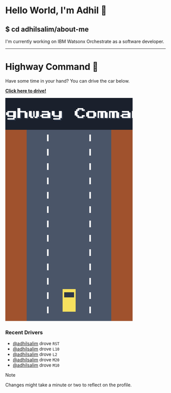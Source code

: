 # Hello World, I'm Adhil 👋

## $ cd adhilsalim/about-me
I'm currently working on IBM Watsonx Orchestrate as a software developer.

---

# Highway Command 🚗

Have some time in your hand? You can drive the car below.

[**Click here to drive!**](https://github.com/adhilsalim/adhilsalim/issues/new?assignees=&labels=drive&template=drive_car.md&title=M5L1)

![Highway Driving Game Banner](highway_banner.png)

### Recent Drivers
- [@adhilsalim](https://github.com/adhilsalim) drove `RST`
- [@adhilsalim](https://github.com/adhilsalim) drove `L10`
- [@adhilsalim](https://github.com/adhilsalim) drove `L2`
- [@adhilsalim](https://github.com/adhilsalim) drove `M20`
- [@adhilsalim](https://github.com/adhilsalim) drove `M10`

> [!NOTE]
> Changes might take a minute or two to reflect on the profile.
